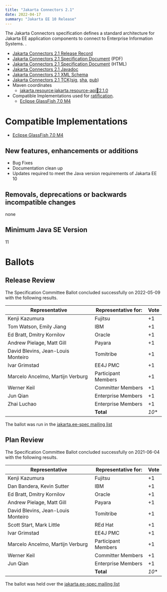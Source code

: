 ```yaml
---
title: "Jakarta Connectors 2.1"
date: 2022-04-17
summary: "Jakarta EE 10 Release"
---
```

The Jakarta Connectors specification defines a standard architecture for Jakarta EE application components to connect to Enterprise Information Systems.
.

* [Jakarta Connectors 2.1 Release Record](https://projects.eclipse.org/projects/ee4j.jca/releases/2.1.0)
* [Jakarta Connectors 2.1 Specification Document](./jakarta-connectors-spec-2.1.pdf) (PDF)
* [Jakarta Connectors 2.1 Specification Document](./jakarta-connectors-spec-2.1.html) (HTML)
* [Jakarta Connectors 2.1 Javadoc](./apidocs)
* [Jakarta Connectors 2.1 XML Schema](https://jakarta.ee/xml/ns/jakartaee/connector_2_1.xsd)
* [Jakarta Connectors 2.1 TCK](https://download.eclipse.org/jakartaee/connectors/2.1/jakarta-connectors-tck-2.1.0.zip)([sig](https://download.eclipse.org/jakartaee/connectors/2.1/jakarta-connectors-tck-2.1.0.zip.sig),  [sha](https://download.eclipse.org/jakartaee/connectors/2.1/jakarta-connectors-tck-2.1.0.zip.sha256),  [pub](https://jakarta.ee/specifications/jakartaee-spec-committee.pub))
* Maven coordinates
  * [jakarta.resource:jakarta.resource-api:jar:2.1.0](https://search.maven.org/artifact/jakarta.resource/jakarta.resource-api/2.1.0/jar)
* Compatible Implementations used for [ratification](https://www.eclipse.org/projects/efsp/?version=1.2#efsp-ratification).
  * [Eclipse GlassFish 7.0 M4](https://repo1.maven.org/maven2/org/glassfish/main/distributions/glassfish/7.0.0-M4/glassfish-7.0.0-M4.zip)

# Compatible Implementations
  * [Eclipse GlassFish 7.0 M4](https://repo1.maven.org/maven2/org/glassfish/main/distributions/glassfish/7.0.0-M4/glassfish-7.0.0-M4.zip)

## New features, enhancements or additions
- Bug Fixes
- Documentation clean up
- Updates required to meet the Java version requirements of Jakarta EE 10

## Removals, deprecations or backwards incompatible changes
none

## Minimum Java SE Version
11

# Ballots

## Release Review

The Specification Committee Ballot concluded successfully on 2022-05-09 with the following results.

| Representative                                 | Representative for: | Vote    |
|------------------------------------------------|---------------------|---------|
| Kenji Kazumura                                 | Fujitsu             |    +1   |
| Tom Watson, Emily Jiang                        | IBM                 |    +1   |
| Ed Bratt, Dmitry Kornilov                      | Oracle              |    +1   |
| Andrew Pielage, Matt Gill                      | Payara              |    +1   |
| David Blevins, Jean-Louis Monteiro             | Tomitribe           |    +1   |
| Ivar Grimstad                                  | EE4J PMC            |    +1   |
| Marcelo Ancelmo, Martijn Verburg               | Participant Members |    +1   |
| Werner Keil                                    | Committer Members   |    +1   |
| Jun Qian                                       | Enterprise Members  |    +1   |
| Zhai Luchao                                    | Enterprise Members  |    +1   |
|                                                | **Total**           |  *10**  |

The ballot was run in the [jakarta.ee-spec mailing list](https://www.eclipse.org/lists/jakarta.ee-spec/msg02415.html)

## Plan Review

The Specification Committee Ballot concluded successfully on 2021-06-04 with the following results.

| Representative                                 | Representative for: | Vote    |
|------------------------------------------------|---------------------|---------|
| Kenji Kazumura                                 | Fujitsu             |    +1   |
| Dan Bandera, Kevin Sutter                      | IBM                 |    +1   |
| Ed Bratt, Dmitry Kornilov                      | Oracle              |    +1   |
| Andrew Pielage, Matt Gill                      | Payara              |    +1   |
| David Blevins, Jean-Louis Monteiro             | Tomitribe           |    +1   |
| Scott Start, Mark Little                       | REd Hat             |    +1   |
| Ivar Grimstad                                  | EE4J PMC            |    +1   |
| Marcelo Ancelmo, Martijn Verburg               | Participant Members |    +1   |
| Werner Keil                                    | Committer Members   |    +1   |
| Jun Qian                                       | Enterprise Members  |    +1   |
|                                                | **Total**           |  *10**  |

The ballot was held over the [jakarta.ee-spec mailing list](https://www.eclipse.org/lists/jakarta.ee-spec/msg01820.html)
